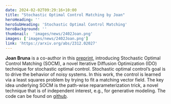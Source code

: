 ```yaml
---
date: 2024-02-02T09:29:16+10:00
title: "Stochastic Optimal Control Matching by Joan"
heroHeading: ''
heroSubHeading: 'Stochastic Optimal Control Matching'
heroBackground: ''
thumbnail:  'images/news/2402Joan.png'
images: ['images/news/2402Joan.png']
link: 'https://arxiv.org/abs/2312.02027'
---
```


**Joan Bruna** is a co-author in this [preprint](https://arxiv.org/abs/2312.02027), introducing Stochastic Optimal Control Matching (SOCM), a novel Iterative Diffusion Optimization (IDO) technique for stochastic optimal control. Stochastic optimal control’s goal is to drive the behavior of noisy systems. In this work,  the control is learned via a least squares problem by trying to fit a matching vector field. The key idea underlying SOCM is the path-wise reparameterization trick, a novel technique that is of independent interest, e.g., for generative modeling. The code can be found on [github](https://github.com/facebookresearch/SOC-matching).
